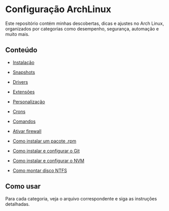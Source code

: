 # Configuração ArchLinux

Este repositório contém minhas descobertas, dicas e ajustes no Arch Linux, organizados por categorias como desempenho, segurança, automação e muito mais.

## Conteúdo

- [Instalação](instalação/archlinux.md)

- [Snapshots](snapshots/snapshots_btrfs.md)

- [Drivers](drivers/menu.md)

- [Extensões](extensões/menu.md)

- [Personalização](personalização/menu.md)

- [Crons](cron/menu.md)

- [Comandos](comandos/comandos.md)

- [Ativar firewall](segurança/firewall.md)

- [Como instalar um pacote .rpm](pacotes/rpm.md)

- [Como instalar e configurar o Git](desenvolvimento/git.md)

- [Como instalar e configurar o NVM](desenvolvimento/nvm.md)

- [Como montar disco NTFS](sistemas_arquivos/ntfs.md)

## Como usar
Para cada categoria, veja o arquivo correspondente e siga as instruções detalhadas.